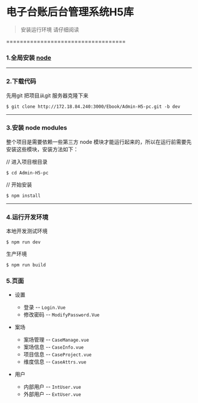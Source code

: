# 电子台账后台管理系统H5库

>安装运行环境  请仔细阅读

===================================
### 1.全局安装 [node](https://nodejs.org/en/)

---

### 2.下载代码
先用git 把项目从git 服务器克隆下来

`$ git clone http://172.18.84.240:3000/Ebook/Admin-H5-pc.git -b dev`

---

### 3.安装 node modules

整个项目是需要依赖一些第三方 node 模块才能运行起来的，所以在运行前需要先安装这些模块，安装方法如下：

// 进入项目根目录

`$ cd Admin-H5-pc`

// 开始安装

`$ npm install`

---

### 4.运行开发环境
本地开发测试环境

`$ npm run dev`

生产环境

`$ npm run build`

### 5.页面

- 设置
  - 登录 -- `Login.Vue`
  - 修改密码 -- `ModifyPassword.Vue`
  
- 案场
  - 案场管理 -- `CaseManage.vue`
  - 案场信息 -- `CaseInfo.vue`
  - 项目信息 -- `CaseProject.vue`
  - 维度信息 -- `CaseAttrs.vue`

- 用户
  - 内部用户 -- `IntUser.vue`
  - 外部用户 -- `ExtUser.vue`